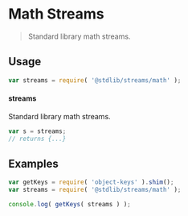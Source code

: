 # Math Streams

> Standard library math streams.


<section class="usage">

## Usage

``` javascript
var streams = require( '@stdlib/streams/math' );
```

#### streams

Standard library math streams.

``` javascript
var s = streams;
// returns {...}
```

<!-- </usage> -->


<section class="examples">

## Examples

<!-- TODO: better examples -->

``` javascript
var getKeys = require( 'object-keys' ).shim();
var streams = require( '@stdlib/streams/math' );

console.log( getKeys( streams ) );
```

<!-- </examples> -->


<section class="links">

<!-- </links> -->
